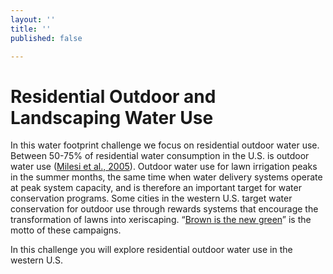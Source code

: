 ```yaml
---
layout: ''
title: ''
published: false

---
```

# Residential Outdoor and Landscaping Water Use

In this water footprint challenge we focus on residential outdoor water use. Between 50-75% of residential water consumption in the U.S. is outdoor water use ([Milesi et al., 2005](http://secure.ntsg.umt.edu/publications/2005/MREDTN05/MappingCristinaMIlesi.pdf)). Outdoor water use for lawn irrigation peaks in the summer months, the same time when water delivery systems operate at peak system capacity, and is therefore an important target for water conservation programs. Some cities in the western U.S. target water conservation for outdoor use through rewards systems that encourage the transformation of lawns into xeriscaping. “[Brown is the new green](http://www.nytimes.com/2014/03/13/garden/brown-is-the-new-green.html)” is the motto of these campaigns.

In this challenge you will explore residential outdoor water use in the western U.S.